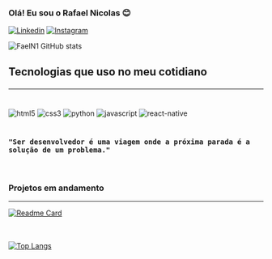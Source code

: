 ### Olá! Eu sou o Rafael Nicolas 😊

[![Linkedin](https://img.shields.io/badge/LinkedIn-0077B5?style=for-the-badge&logo=linkedin&logoColor=white)](https://www.linkedin.com/in/rafael-nicolas-7119b91b7/)
[![Instagram](https://img.shields.io/badge/Instagram-E4405F?style=for-the-badge&logo=instagram&logoColor=white)](https://www.instagram.com/faeln1/)

![FaelN1 GitHub stats](https://github-readme-stats.vercel.app/api?username=faeln1&hide=contribs,prs&theme=tokyonight)

## Tecnologias que uso no meu cotidiano<hr/>

<div style='display: inline_block'><br/>
    <img align="center" alt="html5" src="https://img.shields.io/badge/HTML-239120?style=for-the-badge&logo=html5&logoColor=white"/>
    <img align="center" alt="css3" src="https://img.shields.io/badge/CSS-239120?&style=for-the-badge&logo=css3&logoColor=white"/>
    <img align="center" alt="python" src="https://img.shields.io/badge/Python-3776AB?style=for-the-badge&logo=python&logoColor=white"/>
    <img align="center" alt="javascript" src="https://img.shields.io/badge/JavaScript-F7DF1E?style=for-the-badge&logo=javascript&logoColor=black"/>
    <img align="center" alt="react-native" src="https://img.shields.io/badge/React_Native-20232A?style=for-the-badge&logo=react&logoColor=61DAFB"/>
</div><br/>

### `"Ser desenvolvedor é uma viagem onde a próxima parada é a solução de um problema."`

<br/>

### Projetos em andamento
<hr/>

[![Readme Card](https://github-readme-stats.vercel.app/api/pin/?username=FaelN1&repo=bluetooth_auto_printer)](https://github.com/FaelN1/bluetooth_auto_printer)<br/><br/><br/>

[![Top Langs](https://github-readme-stats.vercel.app/api/top-langs/?username=faeln1&layout=compact)](https://github.com/FaelN1)





